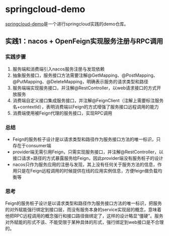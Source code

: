 # springcloud-demo
[springcloud-demo](https://github.com/XianReallyHot-ZZH/springcloud-demo)是一个进行springcloud实践的demo仓库。

## 实践1：nacos + OpenFeign实现服务注册与RPC调用
### 实践步骤
1. 服务端和消费端引入nacos服务注册与发现依赖
2. 抽象服务接口，服务接口方法需要注解@GetMapping、@PostMapping、@PutMapping、@DeleteMapping，明确表示服务的请求类型和路径
3. 服务端端实现服务接口，并注解@RestController，以web请求接口的方式开放服务
4. 消费端自定义接口集成服务接口，并注解@FeignClient（注解上需要标注服务名+contextId），表明消费端以Feign的方式增强了服务接口远程调用的能力
5. 消费端使用被Feign代理的服务接口，实现RPC调用

### 总结
* Feign的服务桩子设计是以请求类型和路径作为服务接口方法的唯一标识，只存在于consumer端
* provider端无需引用Feign，只需实现服务接口，并注解@RestController，以接口请求+路径的方式暴露服务给Feign，因此provider端没有服务桩子的设计
* nacos只作为服务应用的注册与发现，其上没有任何关于服务方法的信息，作用只是在Feign远程调用的时候提供在线的应用实例信息，方便feign做负载均衡等

### 思考
Feign的服务桩子设计是以请求类型和路径作为服务接口方法的唯一标识，把服务的对外赋能强行绑定到接口层，而没有服务本身的service实现层的概念，意味着他把RPC远程调用的概念强行和接口路径做绑定了，这样的设计略显“僵硬”。服务对外赋能的形式不该、不能受限于某种具体的形式，强行绑定到web接口是不合理的。
